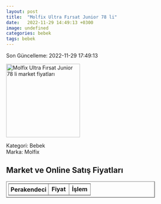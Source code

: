 ```yaml
---
layout: post
title:  "Molfix Ultra Fırsat Junior 78 li"
date:   2022-11-29 14:49:13 +0300
image: undefined
categories: bebek
tags: bebek
---
```


Son Güncelleme: 2022-11-29 17:49:13

<img src="undefined" width="200" alt="Molfix Ultra Fırsat Junior 78 li market fiyatları" />

Kategori: Bebek
<br />
Marka: Molfix

<h2>Market ve Online Satış Fiyatları</h2>

<table border="1" style="padding: 5px;width:80%;">
  <tr>
    <td style="padding: 5px;"><strong>Perakendeci</strong></td>
    <td><strong>Fiyat</strong></td>
    <td><strong>İşlem</strong></td>
  </tr>
  
</table>
